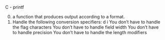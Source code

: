C - printf

0. a function that produces output according to a format.
1. Handle the following conversion specifiers:
d
i
You don’t have to handle the flag characters
You don’t have to handle field width
You don’t have to handle precision
You don’t have to handle the length modifiers


